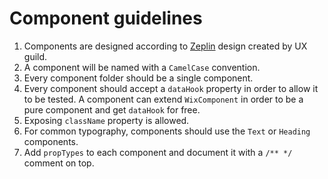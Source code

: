 # Component guidelines

1. Components are designed according to [Zeplin](https://app.zeplin.io/project/5864e02695b5754a69f56150) design created by UX guild.
1. A component will be named with a `CamelCase` convention.
1. Every component folder should be a single component.
1. Every component should accept a `dataHook` property in order to allow it to be tested. A component can extend `WixComponent` in order to be a pure component and get `dataHook` for free.
1. Exposing `className` property is allowed.
1. For common typography, components should use the `Text` or `Heading` components.
1. Add `propTypes` to each component and document it with a `/** */` comment on top.
